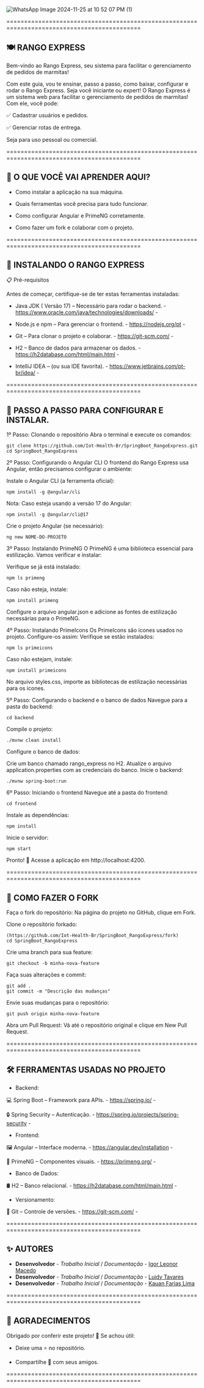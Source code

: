 
![WhatsApp Image 2024-11-25 at 10 52 07 PM (1)](https://github.com/user-attachments/assets/c1f6cf59-9475-402c-b19a-b9d4cd2416c1)


============================================================================================
## 🍽️ RANGO EXPRESS ##

Bem-vindo ao Rango Express, seu sistema para facilitar o gerenciamento de pedidos de marmitas!

Com este guia, vou te ensinar, passo a passo, como baixar, configurar e rodar o Rango Express. Seja você iniciante ou expert!
O Rango Express é um sistema web para facilitar o gerenciamento de pedidos de marmitas! Com ele, você pode:

✅ Cadastrar usuários e pedidos.

✅ Gerenciar rotas de entrega.

Seja para uso pessoal ou comercial.

============================================================================================
  
## 🎯 O QUE VOCÊ VAI APRENDER AQUI? ##

- Como instalar a aplicação na sua máquina.

- Quais ferramentas você precisa para tudo funcionar.

- Como configurar Angular e PrimeNG corretamente.

- Como fazer um fork e colaborar com o projeto.

============================================================================================  
## 🚀 INSTALANDO O RANGO EXPRESS ##

📋 Pré-requisitos

 Antes de começar, certifique-se de ter estas ferramentas instaladas:

- Java JDK ( Versão 17) – Necessário para rodar o backend. -https://www.oracle.com/java/technologies/downloads/ -

- Node.js e npm – Para gerenciar o frontend. - https://nodejs.org/pt -

- Git – Para clonar o projeto e colaborar. - https://git-scm.com/ - 

- H2 – Banco de dados para armazenar os dados. - https://h2database.com/html/main.html -

- IntelliJ IDEA – (ou sua IDE favorita). - https://www.jetbrains.com/pt-br/idea/ - 

============================================================================================
    
## 🔧 PASSO A PASSO PARA CONFIGURAR E INSTALAR. ##

1º Passo: Clonando o repositório
Abra o terminal e execute os comandos:

    git clone https://github.com/Iot-Health-Br/SpringBoot_RangoExpress.git
    cd SpringBoot_RangoExpress
 
2º Passo: Configurando o Angular CLI
O frontend do Rango Express usa Angular, então precisamos configurar o ambiente:

Instale o Angular CLI (a ferramenta oficial):

    npm install -g @angular/cli

Nota: Caso esteja usando a versão 17 do Angular:

    npm install -g @angular/cli@17
    
Crie o projeto Angular (se necessário):

    ng new NOME-DO-PROJETO
    
3º Passo: Instalando PrimeNG
O PrimeNG é uma biblioteca essencial para estilização. Vamos verificar e instalar:

Verifique se já está instalado:

    npm ls primeng
    
Caso não esteja, instale:

    npm install primeng
    
Configure o arquivo angular.json e adicione as fontes de estilização necessárias para o PrimeNG.

4º Passo: Instalando PrimeIcons
Os PrimeIcons são ícones usados no projeto. Configure-os assim:
Verifique se estão instalados:

    npm ls primeicons
    
Caso não estejam, instale:

    npm install primeicons
No arquivo styles.css, importe as bibliotecas de estilização necessárias para os ícones.

5º Passo: Configurando o backend e o banco de dados
Navegue para a pasta do backend:

    cd backend
    
Compile o projeto:

    ./mvnw clean install
Configure o banco de dados:

Crie um banco chamado rango_express no H2.
Atualize o arquivo application.properties com as credenciais do banco.
Inicie o backend:

    ./mvnw spring-boot:run
    
6º Passo: Iniciando o frontend
Navegue até a pasta do frontend:

    cd frontend
Instale as dependências:

    npm install
    
Inicie o servidor:

    npm start
Pronto! 🎉 Acesse a aplicação em http://localhost:4200.

============================================================================================

## 🍴 COMO FAZER O FORK ##

Faça o fork do repositório:
Na página do projeto no GitHub, clique em Fork.

Clone o repositório forkado:

    (https://github.com/Iot-Health-Br/SpringBoot_RangoExpress/fork)
    cd SpringBoot_RangoExpress
    
Crie uma branch para sua feature:

    git checkout -b minha-nova-feature
    
Faça suas alterações e commit:

    git add .
    git commit -m "Descrição das mudanças"
    
Envie suas mudanças para o repositório:

    git push origin minha-nova-feature
Abra um Pull Request:
Vá até o repositório original e clique em New Pull Request.

============================================================================================

## 🛠️ FERRAMENTAS USADAS NO PROJETO ##

- Backend:

💻 Spring Boot – Framework para APIs. - https://spring.io/ -

🔒 Spring Security – Autenticação. - https://spring.io/projects/spring-security -

- Frontend:

🖼️ Angular – Interface moderna. - https://angular.dev/installation -

🎨 PrimeNG – Componentes visuais. - https://primeng.org/ -

- Banco de Dados:

🛢️ H2 – Banco relacional. - https://h2database.com/html/main.html -

- Versionamento:

🧰 Git – Controle de versões. - https://git-scm.com/ -

============================================================================================
   
## ✨ AUTORES ##

   * **Desenvolvedor** - *Trabalho Inicial* / *Documentação* - [Igor Leonor Macedo](https://github.com/Iot-Health-Br)
   * **Desenvolvedor** - *Trabalho Inicial* / *Documentação* - [Luidy Tavares](https://github.com/LuidyTT)
   * **Desenvolvedor** - *Trabalho Inicial* / *Documentação* - [Kauan Farias Lima](https://github.com/lKauanF)
     
============================================================================================
## 🎁 AGRADECIMENTOS ##

Obrigado por conferir este projeto! 💖
Se achou útil:

- Deixe uma ⭐ no repositório.

- Compartilhe 🍺 com seus amigos.

============================================================================================
